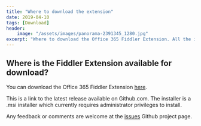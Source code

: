 ```yaml
---
title: "Where to download the extension"
date: 2019-04-10
tags: [Download]
header:
    image: "/assets/images/panorama-2391345_1280.jpg"
excerpt: "Where to download the Office 365 Fiddler Extension. All the information you need is here."
---
```


<h2>Where is the Fiddler Extension available for download?</h2>

You can download the Office 365 Fiddler Extension <a href="https://aka.ms/O365FiddlerExtension" target="_blank">here</a>.

This is a link to the latest release available on Github.com. The installer is a .msi installer which currently requires administrator privileges to install.

Any feedback or comments are welcome at the <a href="https://aka.ms/O365FiddlerExtensionIssues" target="_blank">issues</a> Github project page.